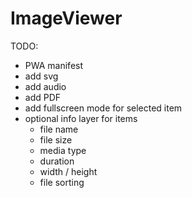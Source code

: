 # ImageViewer


TODO:

- PWA manifest
- add svg
- add audio
- add PDF
- add fullscreen mode for selected item
- optional info layer for items
  - file name
  - file size
  - media type
  - duration
  - width / height
  - file sorting
